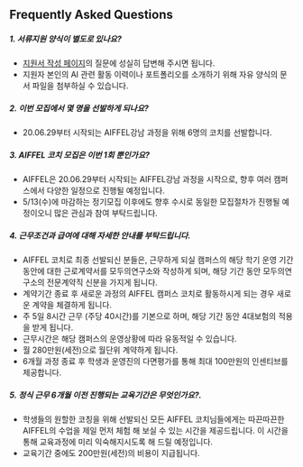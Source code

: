 
## Frequently Asked Questions

##### **1. 서류지원 양식이 별도로 있나요?**
 - [지원서 작성 페이지](https://modulabs.typeform.com/to/PzOE5A)의 질문에 성실히 답변해 주시면 됩니다.
 - 지원자 본인의 AI 관련 활동 이력이나 포트폴리오를 소개하기 위해 자유 양식의 문서 파일을 첨부하실 수 있습니다.

##### **2. 이번 모집에서 몇 명을 선발하게 되나요?**
 - 20.06.29부터 시작되는 AIFFEL강남 과정을 위해 6명의 코치를 선발합니다.
 
##### **3. AIFFEL 코치 모집은 이번 1회 뿐인가요?**
 - AIFFEL은 20.06.29부터 시작되는 AIFFEL강남 과정을 시작으로, 향후 여러 캠퍼스에서 다양한 일정으로 진행될 예정입니다.
 - 5/13(수)에 마감하는 정기모집 이후에도 향후 수시로 동일한 모집절차가 진행될 예정이오니 많은 관심과 참여 부탁드립니다.

##### **4. 근무조건과 급여에 대해 자세한 안내를 부탁드립니다.**
 - AIFFEL 코치로 최종 선발되신 분들은, 근무하게 되실 캠퍼스의 해당 학기 운영 기간 동안에 대한 근로계약서를 모두의연구소와 작성하게 되며, 해당 기간 동안 모두의연구소의 전문계약직 신분을 가지게 됩니다.
 - 계약기간 종료 후 새로운 과정의 AIFFEL 캠퍼스 코치로 활동하시게 되는 경우 새로운 계약을 체결하게 됩니다.
 - 주 5일 8시간 근무 (주당 40시간)를 기본으로 하며, 해당 기간 동안 4대보험의 적용을 받게 됩니다.
 - 근무시간은 해당 캠퍼스의 운영상황에 따라 유동적일 수 있습니다. 
 - 월 280만원(세전)으로 월단위 계약하게 됩니다.
 - 6개월 과정 종료 후 학생과 운영진의 다면평가를 통해 최대 100만원의 인센티브를 제공합니다.

##### **5. 정식 근무 6개월 이전 진행되는 교육기간은 무엇인가요?.**
 - 학생들의 원할한 코칭을 위해 선발되신 모든 AIFFEL 코치님들에게는 따끈따끈한 AIFFEL의 수업을 제일 먼저 체험 해 보실 수 있는 시간을 제공드립니다. 이 시간을 통해 교육과정에 미리 익숙해지시도록 해 드릴 예정입니다.
 - 교육기간 중에도 200만원(세전)의 비용이 지급됩니다. 
